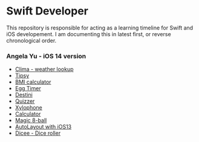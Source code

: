 # Swift Developer

This repository is responsible for acting as a learning timeline for Swift and iOS developement. I am documenting this in latest first, or reverse chronological order.

### Angela Yu - iOS 14 version

- [Clima - weather lookup]()
- [Tipsy]()
- [BMI calculator]()
- [Egg Timer]()
- [Destini]()
- [Quizzer]()
- [Xylophone]()
- [Calculator]()
- [Magic 8-ball]()
- [AutoLayout with iOS13]()
- [Dicee - Dice roller](https://github.com/irisida/dicee-ios-app)

